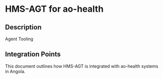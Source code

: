 # HMS-AGT for ao-health

## Description

Agent Tooling

## Integration Points

This document outlines how HMS-AGT is integrated with ao-health systems in Angola.

